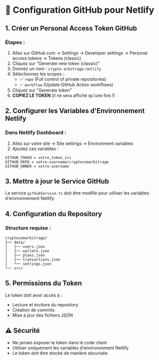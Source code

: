 # 🔑 Configuration GitHub pour Netlify

## 1. Créer un Personal Access Token GitHub

### Étapes :
1. Allez sur GitHub.com → Settings → Developer settings → Personal access tokens → Tokens (classic)
2. Cliquez sur "Generate new token (classic)"
3. Donnez un nom : `crypto-arbitrage-netlify`
4. Sélectionnez les scopes :
   - ✅ `repo` (Full control of private repositories)
   - ✅ `workflow` (Update GitHub Action workflows)
5. Cliquez sur "Generate token"
6. **COPIEZ LE TOKEN** (il ne sera affiché qu'une fois !)

## 2. Configurer les Variables d'Environnement Netlify

### Dans Netlify Dashboard :
1. Allez sur votre site → Site settings → Environment variables
2. Ajoutez ces variables :

```
GITHUB_TOKEN = votre_token_ici
GITHUB_REPO = votre-username/cryptocomarbitrage
GITHUB_OWNER = votre-username
```

## 3. Mettre à jour le Service GitHub

Le service `githubService.ts` doit être modifié pour utiliser les variables d'environnement Netlify.

## 4. Configuration du Repository

### Structure requise :
```
cryptocomarbitrage/
├── data/
│   ├── users.json
│   ├── wallets.json
│   ├── plans.json
│   ├── transactions.json
│   └── settings.json
└── src/
```

## 5. Permissions du Token

Le token doit avoir accès à :
- Lecture et écriture du repository
- Création de commits
- Mise à jour des fichiers JSON

## ⚠️ Sécurité

- Ne jamais exposer le token dans le code client
- Utiliser uniquement les variables d'environnement Netlify
- Le token doit être stocké de manière sécurisée
